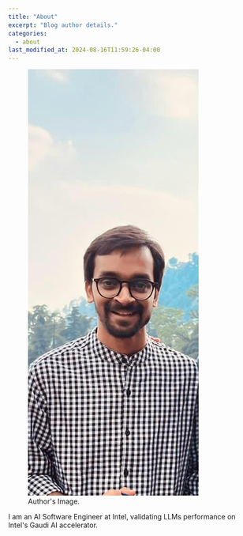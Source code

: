 ```yaml
---
title: "About"
excerpt: "Blog author details."
categories:
  - about
last_modified_at: 2024-08-16T11:59:26-04:00
---
```


<figure>
	<a href="assets/images/dp.jpeg"><img src="assets/images/dp.jpeg"></a>
	<figcaption>Author's Image.</figcaption>
</figure>

I am an AI Software Engineer at Intel, validating LLMs performance on Intel's Gaudi AI accelerator.
